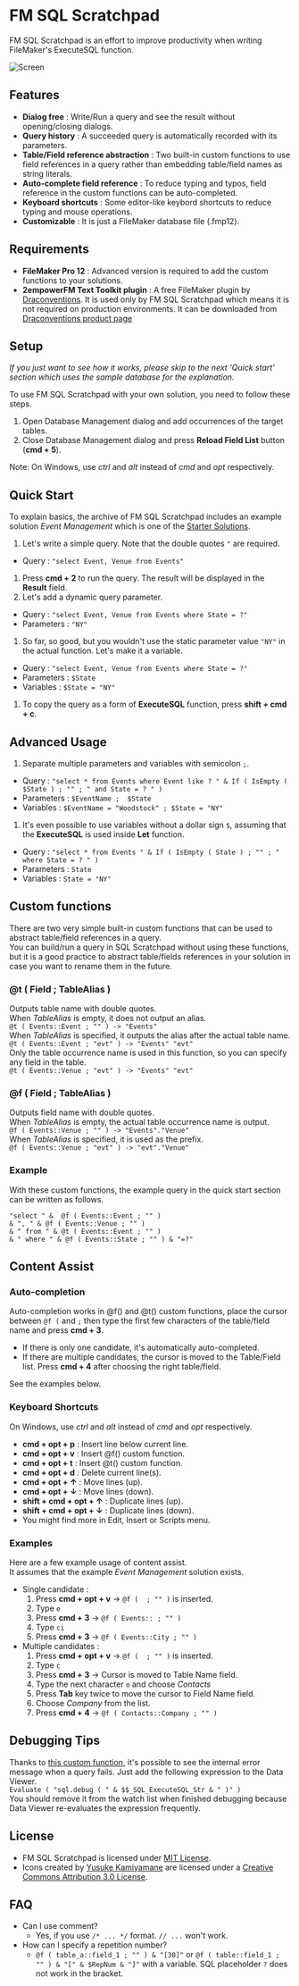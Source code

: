 FM SQL Scratchpad
===============

FM SQL Scratchpad is an effort to improve productivity when writing FileMaker's ExecuteSQL function.

![Screen](screen.png)

## Features

- __Dialog free__ : Write/Run a query and see the result without opening/closing dialogs.
- __Query history__ : A succeeded query is automatically recorded with its parameters.
- __Table/Field reference abstraction__ : Two built-in custom functions to use field references in a query rather than embedding table/field names as string literals.
- __Auto-complete field reference__ : To reduce typing and typos, field reference in the custom functions can be auto-completed.
- __Keyboard shortcuts__ : Some editor-like keybord shortcuts to reduce typing and mouse operations.
- __Customizable__ : It is just a FileMaker database file (.fmp12).

## Requirements

- __FileMaker Pro 12__ : Advanced version is required to add the custom functions to your solutions.
- __2empowerFM Text Toolkit plugin__ : A free FileMaker plugin by [Draconventions](http://www.dracoventions.com/). It is used only by FM SQL Scratchpad which means it is not required on production environments. It can be downloaded from [Draconventions product page](http://www.dracoventions.com/products/2empowerFM/family/regex.php)

## Setup

_If you just want to see how it works, please skip to the next 'Quick start' section which uses the sample database  for the explanation._  

To use FM SQL Scratchpad with your own solution, you need to follow these steps.

1. Open Database Management dialog and add occurrences of the target tables.
1. Close Database Management dialog and press __Reload Field List__ button (__cmd + 5__).

Note: On Windows, use _ctrl_ and _alt_ instead of _cmd_ and _opt_ respectively.

## Quick Start

To explain basics, the archive of FM SQL Scratchpad includes an example solution _Event Management_ which is one of the [Starter Solutions](http://www.filemaker.com/solutions/starter_solutions.html).  

1. Let's write a simple query. Note that the double quotes ```"``` are required.  
  - Query : ```"select Event, Venue from Events"```
1. Press __cmd + 2__ to run the query. The result will be displayed in the __Result__ field.
1. Let's add a dynamic query parameter.  
  - Query : ```"select Event, Venue from Events where State = ?"```
  - Parameters : ```"NY"```
1. So far, so good, but you wouldn't use the static parameter value ```"NY"``` in the actual function. Let's make it a variable.
  - Query : ```"select Event, Venue from Events where State = ?"```
  - Parameters : ```$State```
  - Variables : ```$State = "NY"```
1. To copy the query as a form of __ExecuteSQL__ function, press __shift + cmd + c__.


## Advanced Usage

1. Separate multiple parameters and variables with semicolon ```;```.
  - Query : ```"select * from Events where Event like ? " & If ( IsEmpty ( $State ) ; "" ; " and State = ? " )```
  - Parameters : ```$EventName ;  $State```
  - Variables : ```$EventName = "Woodstock" ; $State = "NY"```
1. It's even possible to use variables without a dollar sign ```$```, assuming that the __ExecuteSQL__ is used inside __Let__ function.
  - Query : ```"select * from Events " & If ( IsEmpty ( State ) ; "" ; " where State = ? " )```
  - Parameters : ```State```
  - Variables : ```State = "NY"```

## Custom functions

There are two very simple built-in custom functions that can be used to abstract table/field references in a query.  
You can build/run a query in SQL Scratchpad without using these functions, but it is a good practice to abstract table/fields references in your solution in case you want to rename them in the future.

### @t ( Field ; TableAlias )

Outputs table name with double quotes.  
When _TableAlias_ is empty, it does not output an alias.  
```@t ( Events::Event ; "" ) -> "Events"```  
When _TableAlias_ is specified, it outputs the alias after the actual table name.  
```@t ( Events::Event ; "evt" ) -> "Events" "evt"```  
Only the table occurrence name is used in this function, so you can specify any field in the table.  
```@t ( Events::Venue ; "evt" ) -> "Events" "evt"```

### @f ( Field ; TableAlias )

Outputs field name with double quotes.  
When _TableAlias_ is empty, the actual table occurrence name is output.  
```@f ( Events::Venue ; "" ) -> "Events"."Venue"```  
When _TableAlias_ is specified, it is used as the prefix.  
```@f ( Events::Venue ; "evt" ) -> "evt"."Venue"```

### Example

With these custom functions, the example query in the quick start section can be written as follows.  

```
"select " &  @f ( Events::Event ; "" )
& ", " & @f ( Events::Venue ; "" )
& " from " & @t ( Events::Event ; "" )
& " where " & @f ( Events::State ; "" ) & "=?"
```  

## Content Assist

### Auto-completion

Auto-completion works in @f() and @t() custom functions, place the cursor between ```@f (``` and ```;``` then type the first few characters of the table/field name and press __cmd + 3__.  

- If there is only one candidate, it's automatically auto-completed.
- If there are multiple candidates, the cursor is moved to the Table/Field list. Press __cmd + 4__ after choosing the right table/field.

See the examples below.

### Keyboard Shortcuts

On Windows, use _ctrl_ and _alt_ instead of _cmd_ and _opt_ respectively.

- __cmd + opt + p__ : Insert line below current line.
- __cmd + opt + v__ : Insert @f() custom function.
- __cmd + opt + t__ : Insert @t() custom function.
- __cmd + opt + d__ : Delete current line(s).
- __cmd + opt + ↑__ : Move lines (up).
- __cmd + opt + ↓__ : Move lines (down).
- __shift + cmd + opt + ↑__ : Duplicate lines (up).
- __shift + cmd + opt + ↓__ : Duplicate lines (down).
- You might find more in Edit, Insert or Scripts menu.

### Examples

Here are a few example usage of content assist.  
It assumes that the example _Event Management_ solution exists.

- Single candidate :
  1. Press __cmd + opt + v__ -> ```@f (  ; "" )``` is inserted.
  1. Type ```e```
  1. Press __cmd + 3__ -> ```@f ( Events:: ; "" )```
  1. Type ```ci```
  1. Press __cmd + 3__ -> ```@f ( Events::City ; "" )```
- Multiple candidates :
  1. Press __cmd + opt + v__ -> ```@f (  ; "" )``` is inserted.
  1. Type ```c```
  1. Press __cmd + 3__ -> Cursor is moved to Table Name field.
  1. Type the next character ```o``` and choose _Contacts_
  1. Press __Tab__ key twice to move the cursor to Field Name field.
  1. Choose _Company_ from the list.
  1. Press __cmd + 4__ -> ```@f ( Contacts::Company ; "" )```

## Debugging Tips

Thanks to [this custom function](http://www.fmfunctions.com/fid/335), it's possible to see the internal error message when a query fails.
Just add the following expression to the Data Viewer.  
```Evaluate ( "sql.debug ( " & $$_SQL_ExecuteSQL_Str & " )" )```  
You should remove it from the watch list when finished debugging because Data Viewer re-evaluates the expression frequently.

## License

- FM SQL Scratchpad is licensed under [MIT License](http://www.opensource.org/licenses/mit-license.php).
- Icons created by [Yusuke Kamiyamane](http://p.yusukekamiyamane.com/) are licensed under a [Creative Commons Attribution 3.0 License](http://creativecommons.org/licenses/by/3.0/deed.ja).

## FAQ

- Can I use comment?
  - Yes, if you use ```/* ... */``` format. ```// ...``` won't work.
- How can I specify a repetition number?
  - ```@f ( table_a::field_1 ; "" ) & "[30]"``` or ```@f ( table::field_1 ; "" ) & "[" & $RepNum & "]"``` with a variable. SQL placeholder ```?``` does not work in the bracket.
